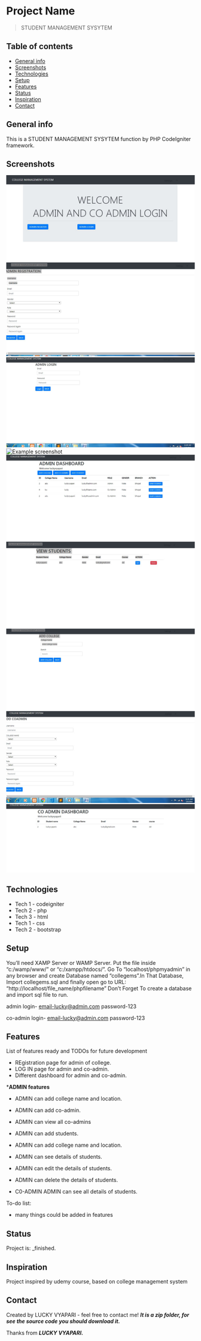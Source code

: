 # Project Name
>STUDENT MANAGEMENT SYSYTEM

## Table of contents
* [General info](#general-info)
* [Screenshots](#screenshots)
* [Technologies](#technologies)
* [Setup](#setup)
* [Features](#features)
* [Status](#status)
* [Inspiration](#inspiration)
* [Contact](#contact)

## General info
This is a STUDENT MANAGEMENT SYSYTEM  function by PHP CodeIgniter framework.

## Screenshots
![Example screenshot](./img/Capture.JPG)
![Example screenshot](./img/Capture1.JPG)
![Example screenshot](./img/Capture2.JPG)
![Example screenshot](./img/Capture3.JPG)
![Example screenshot](./img/Capture4.JPG)
![Example screenshot](./img/Capture5.JPG)
![Example screenshot](./img/Capture6.JPG)
![Example screenshot](./img/Capture7.JPG)
![Example screenshot](./img/Capture8.JPG)
## Technologies
* Tech 1 - codeigniter
* Tech 2 - php
* Tech 3 - html
* Tech 1 - css
* Tech 2 - bootstrap


## Setup

You’ll need XAMP Server or WAMP Server. Put the file inside “c:/wamp/www/” or “c:/xampp/htdocs/”. Go To “localhost/phpmyadmin” in any browser and create Database named “collegems”.In That Database, Import collegems.sql and finally open go to URL: “http://localhost/file_name/phpfilename”
Don’t Forget To create a database and import sql file to run.




admin login-
email-lucky@admin.com
password-123

co-admin login-
email-lucky@admin.com
password-123






## Features
List of features ready and TODOs for future development
* REgistration page for admin of college.
* LOG IN page for admin and co-admin.
* Different dashboard for admin and co-admin.



*****ADMIN features****
* ADMIN can add college name and location.
* ADMIN can add co-admin.
* ADMIN can view all co-admins
* ADMIN can add students.
* ADMIN can add college name and location.
* ADMIN can see details of students.
* ADMIN can edit the details of students.
* ADMIN can delete the details of students.



* C0-ADMIN ADMIN can see all details of students.



To-do list:
* many things could be added in features


## Status
Project is:  _finished.

## Inspiration
Project inspired by udemy course, based on college management system

## Contact
Created by LUCKY VYAPARI - feel free to contact me!
***It is a zip folder, for see the source code you should download it.***

Thanks from ***LUCKY VYAPARI.***
